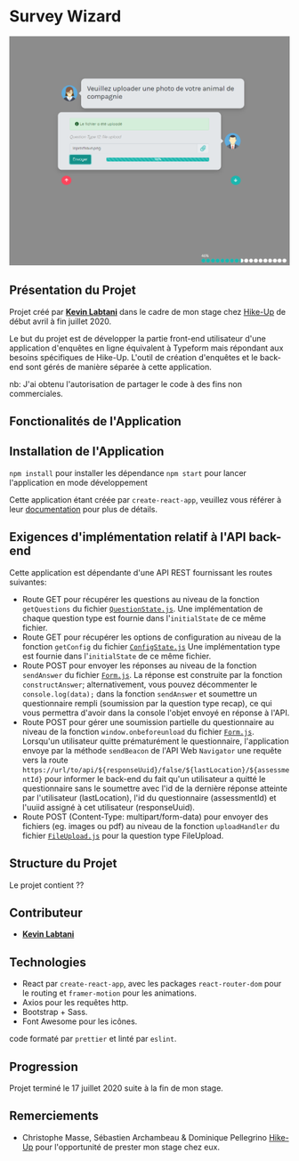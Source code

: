 # Survey Wizard

![Aperçu du projet - capture d’écran](./readme-assets/screenshot.png)

## Présentation du Projet

Projet créé par [**Kevin Labtani**](https://github.com/kevin-labtani) dans le cadre de mon stage chez [Hike-Up](https://hike-up.be/) de début avril à fin juillet 2020.

Le but du projet est de développer la partie front-end utilisateur d'une application d'enquêtes en ligne équivalent à Typeform mais répondant aux besoins spécifiques de Hike-Up. L'outil de création d'enquêtes et le back-end sont gérés de manière séparée à cette application.

nb: J'ai obtenu l'autorisation de partager le code à des fins non commerciales.

## Fonctionalités de l'Application


## Installation de l'Application

`npm install` pour installer les dépendance
`npm start` pour lancer l'application en mode développement

Cette application étant créée par `create-react-app`, veuillez vous référer à leur [documentation](https://create-react-app.dev/docs/getting-started/) pour plus de détails.

## Exigences d'implémentation relatif à l'API back-end

Cette application est dépendante d'une API REST fournissant les routes suivantes:

- Route GET pour récupérer les questions au niveau de la fonction `getQuestions` du fichier [`QuestionState.js`](./src/context/questions/QuestionsState.js). Une implémentation de chaque question type est fournie dans l'`initialState` de ce même fichier.
- Route GET pour récupérer les options de configuration au niveau de la fonction `getConfig` du fichier [`ConfigState.js`](./src/context/config/ConfigState.js) Une implémentation type est fournie dans l'`initialState` de ce même fichier.
- Route POST pour envoyer les réponses au niveau de la fonction `sendAnswer` du fichier [`Form.js`](./src/components/Form.js). La réponse est construite par la fonction `constructAnswer`; alternativement, vous pouvez décommenter le `console.log(data);` dans la fonction `sendAnswer` et soumettre un questionnaire rempli (soumission par la question type recap), ce qui vous permettra d'avoir dans la console l'objet envoyé en réponse à l'API.
- Route POST pour gérer une soumission partielle du questionnaire au niveau de la fonction `window.onbeforeunload` du fichier [`Form.js`](./src/components/Form.js). Lorsqu'un utilisateur quitte prématurément le questionnaire, l'application envoye par la méthode `sendBeacon` de l'API Web `Navigator` une requête vers la route `https://url/to/api/${responseUuid}/false/${lastLocation}/${assessmentId}` pour informer le back-end du fait qu'un utilisateur a quitté le questionnaire sans le soumettre avec l'id de la dernière réponse atteinte par l'utilisateur (lastLocation), l'id du questionnaire (assessmentId) et l'uuiid assigné à cet utilisateur (responseUuid).
- Route POST (Content-Type: multipart/form-data) pour envoyer des fichiers (eg. images ou pdf) au niveau de la fonction `uploadHandler` du fichier [`FileUpload.js`](./src/components/questionType/FileUpload.js) pour la question type FileUpload.

## Structure du Projet

Le projet contient ??

## Contributeur

- [**Kevin Labtani**](https://github.com/kevin-labtani)

## Technologies

- React par `create-react-app`, avec les packages `react-router-dom` pour le routing et `framer-motion` pour les animations.
- Axios pour les requêtes http.
- Bootstrap + Sass.
- Font Awesome pour les icônes.

code formaté par `prettier` et linté par `eslint`.

## Progression

Projet terminé le 17 juillet 2020 suite à la fin de mon stage.

## Remerciements

- Christophe Masse, Sébastien Archambeau & Dominique Pellegrino [Hike-Up](https://hike-up.be/) pour l'opportunité de prester mon stage chez eux.
